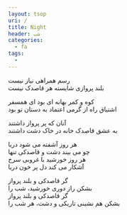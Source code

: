 ```yaml
---
layout: tsop
uri: /
title: Night
header: شب
categories:
  - fa
tags:
  - 
---
```


رسم همراهی نیاز نیست  
بلند پروازی شایسته هر قاصدک نیست  

کوه و کمر بهانه ای بود ای همسفر  
اشتیاق راه از گرمی اعتماد به دستان تو بود  

آنان که پر پرواز داشتند  
به عشق قاصدک خانه در خاک دشت داشتند  

هر روز آشفته می شود دریا  
چو می بیند دشت و قاصدکی تنها  
هر روز خورشید با غروبی سرخ  
آشکار می کند دل پر خون دریا  

گر قاصدکی و بلند پرواز  
بشکن راز دوری خورشید، شب را  
گر قاصدکی و بلند پرواز  
بشکن هم نشینی تاریکی و دشت، هر شب را  
